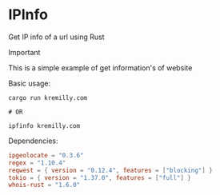 # IPInfo

Get IP info of a url using Rust

> [!important]
>
> This is a simple example of get information's of website

Basic usage:

```shell
cargo run kremilly.com

# OR

ipfinfo kremilly.com
```

Dependencies:

```toml
ipgeolocate = "0.3.6"
regex = "1.10.4"
reqwest = { version = "0.12.4", features = ["blocking"] }
tokio = { version = "1.37.0", features = ["full"] }
whois-rust = "1.6.0"
```

